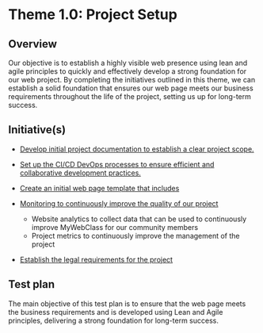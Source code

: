 # Theme 1.0: Project Setup
## Overview
Our objective is to establish a highly visible web presence using lean and agile principles to quickly and effectively
develop a strong foundation for our web project. By completing the initiatives outlined in this theme, we can establish a
solid foundation that ensures our web page meets our business requirements throughout the life of the project, setting
us up for long-term success.
## Initiative(s)

* [Develop initial project documentation to establish a clear project scope.](initiatives/documentation_initiative.md)
* [Set up the CI/CD DevOps processes to ensure efficient and collaborative development practices.](initiatives/initiative_devops.md)
* [Create an initial web page template that includes](initiatives/initiative_webpage.md)

* [Monitoring to continuously improve the quality of our project](initiatives/QA_initiative.md)
  * Website analytics to collect data that can be used to continuously improve MyWebClass for our community members
  * Project metrics to continuously improve the management of the project

* [Establish the legal requirements for the project]()

## Test plan
The main objective of this test plan is to ensure that the web page meets the business requirements and is developed using Lean and Agile principles, delivering a strong foundation for long-term success.